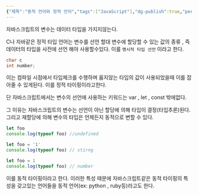 ```yaml
---
{"제목":"동적 언어와 정적 언어","tags":["JavaScript"],"dg-publish":true,"permalink":"/v2/공부노트/JavaScript/동적 typing 정적 typing/","dgPassFrontmatter":true}
---
```


자바스크립트의 변수는  데이터 타입을 가지지않는다.

C나 자바같은 정적 타입 언어는 변수를 선언 할대 변수에 할당할 수 있는 값의 종류 , 즉 데이터의 타입을 사전에 선언 해야 사용할수있다. 이를 `명시적 타입 선언` 이라고 한다.

```java
char c
int number;
```

이는 컴파일 시점에서 타입체크를 수행하며 옳지않는 타입의 값이 사용되었을때 이를 잡아줄 수 있게된다. 이를 정적 타이핑이라고한다.

단 자바스크립트에서는 변수의 선언에 사용하는 키워드는 var , let , const 밖에없다.

그 이유는 자바스크립트의 변수는 선언이 아닌 할당에 의해 타입이 결정(타입추론)된다. 그리고 재할당에 의해 변수의 타입은 언제든지 동적으로 변할 수 있다.

```js
let foo
console.log(typeof foo) //undefined

let foo = '1'
console.log(typeof foo) // stirng

let foo = 1
console.log(typeof foo) // number

```

이를 동적 타이핑이라고 한다. 이러한 특성 때문에 자바스크립트같은 동적 타이핑의 특성을 갖고있는 언어들을 동적 언어(ex: python , ruby등)라고도 한다.

